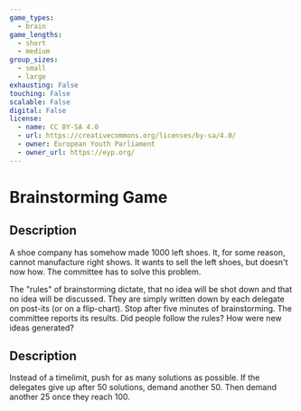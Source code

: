 ```yaml
---
game_types:
  - brain
game_lengths:
  - short
  - medium
group_sizes:
  - small
  - large
exhausting: False
touching: False
scalable: False
digital: False
license:
  - name: CC BY-SA 4.0
  - url: https://creativecommons.org/licenses/by-sa/4.0/
  - owner: European Youth Parliament
  - owner_url: https://eyp.org/
---
```

# Brainstorming Game

## Description
A shoe company has somehow made 1000 left shoes. It, for some reason, cannot manufacture right shows. It wants to sell the left shoes, but doesn't now how. The committee has to solve this problem.

The "rules" of brainstorming dictate, that no idea will be shot down and that no idea will be discussed. They are simply written down by each delegate on post-its (or on a flip-chart). Stop after five minutes of brainstorming. The committee reports its results. Did people follow the rules? How were new ideas generated?

## Description
Instead of a timelimit, push for as many solutions as possible. If the delegates give up after 50 solutions, demand another 50. Then demand another 25 once they reach 100.

